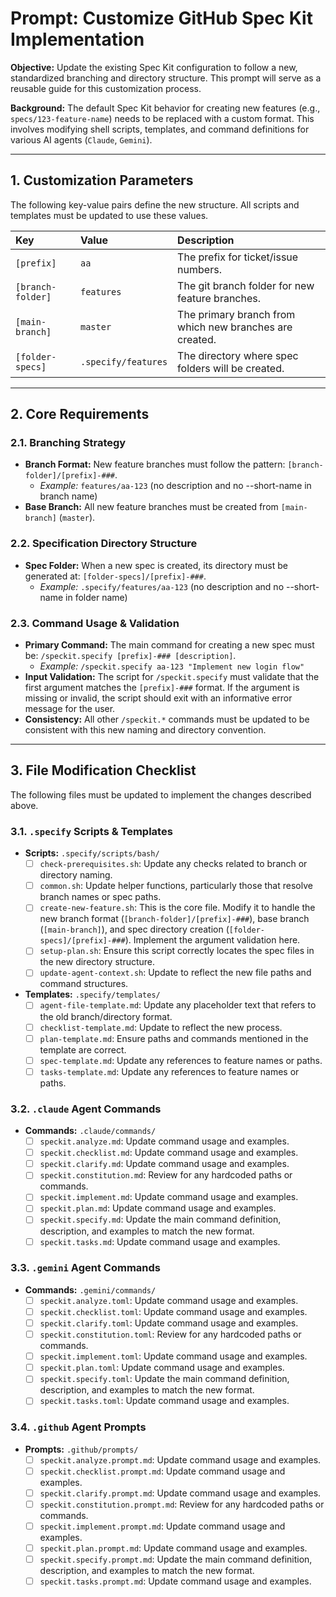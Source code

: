 # Prompt: Customize GitHub Spec Kit Implementation

**Objective:** Update the existing Spec Kit configuration to follow a new, standardized branching and directory structure. This prompt will serve as a reusable guide for this customization process.

**Background:** The default Spec Kit behavior for creating new features (e.g., `specs/123-feature-name`) needs to be replaced with a custom format. This involves modifying shell scripts, templates, and command definitions for various AI agents (`Claude`, `Gemini`).

---

## 1. Customization Parameters

The following key-value pairs define the new structure. All scripts and templates must be updated to use these values.

| Key | Value | Description |
| :--- | :--- | :--- |
| `[prefix]` | `aa` | The prefix for ticket/issue numbers. |
| `[branch-folder]` | `features` | The git branch folder for new feature branches. |
| `[main-branch]` | `master` | The primary branch from which new branches are created. |
| `[folder-specs]` | `.specify/features`| The directory where spec folders will be created. |

---

## 2. Core Requirements

### 2.1. Branching Strategy

- **Branch Format:** New feature branches must follow the pattern: `[branch-folder]/[prefix]-###`.
  - *Example:* `features/aa-123` (no description and no --short-name in branch name)
- **Base Branch:** All new feature branches must be created from `[main-branch]` (`master`).

### 2.2. Specification Directory Structure

- **Spec Folder:** When a new spec is created, its directory must be generated at: `[folder-specs]/[prefix]-###`.
  - *Example:* `.specify/features/aa-123` (no description and no --short-name in folder name)

### 2.3. Command Usage & Validation

- **Primary Command:** The main command for creating a new spec must be: `/speckit.specify [prefix]-### [description]`.
  - *Example:* `/speckit.specify aa-123 "Implement new login flow"`
- **Input Validation:** The script for `/speckit.specify` must validate that the first argument matches the `[prefix]-###` format. If the argument is missing or invalid, the script should exit with an informative error message for the user.
- **Consistency:** All other `/speckit.*` commands must be updated to be consistent with this new naming and directory convention.

---

## 3. File Modification Checklist

The following files must be updated to implement the changes described above.

### 3.1. `.specify` Scripts & Templates

-   **Scripts:** `.specify/scripts/bash/`
    -   [ ] `check-prerequisites.sh`: Update any checks related to branch or directory naming.
    -   [ ] `common.sh`: Update helper functions, particularly those that resolve branch names or spec paths.
    -   [ ] `create-new-feature.sh`: This is the core file. Modify it to handle the new branch format (`[branch-folder]/[prefix]-###`), base branch (`[main-branch]`), and spec directory creation (`[folder-specs]/[prefix]-###`). Implement the argument validation here.
    -   [ ] `setup-plan.sh`: Ensure this script correctly locates the spec files in the new directory structure.
    -   [ ] `update-agent-context.sh`: Update to reflect the new file paths and command structures.

-   **Templates:** `.specify/templates/`
    -   [ ] `agent-file-template.md`: Update any placeholder text that refers to the old branch/directory format.
    -   [ ] `checklist-template.md`: Update to reflect the new process.
    -   [ ] `plan-template.md`: Ensure paths and commands mentioned in the template are correct.
    -   [ ] `spec-template.md`: Update any references to feature names or paths.
    -   [ ] `tasks-template.md`: Update any references to feature names or paths.

### 3.2. `.claude` Agent Commands

-   **Commands:** `.claude/commands/`
    -   [ ] `speckit.analyze.md`: Update command usage and examples.
    -   [ ] `speckit.checklist.md`: Update command usage and examples.
    -   [ ] `speckit.clarify.md`: Update command usage and examples.
    -   [ ] `speckit.constitution.md`: Review for any hardcoded paths or commands.
    -   [ ] `speckit.implement.md`: Update command usage and examples.
    -   [ ] `speckit.plan.md`: Update command usage and examples.
    -   [ ] `speckit.specify.md`: Update the main command definition, description, and examples to match the new format.
    -   [ ] `speckit.tasks.md`: Update command usage and examples.

### 3.3. `.gemini` Agent Commands

-   **Commands:** `.gemini/commands/`
    -   [ ] `speckit.analyze.toml`: Update command usage and examples.
    -   [ ] `speckit.checklist.toml`: Update command usage and examples.
    -   [ ] `speckit.clarify.toml`: Update command usage and examples.
    -   [ ] `speckit.constitution.toml`: Review for any hardcoded paths or commands.
    -   [ ] `speckit.implement.toml`: Update command usage and examples.
    -   [ ] `speckit.plan.toml`: Update command usage and examples.
    -   [ ] `speckit.specify.toml`: Update the main command definition, description, and examples to match the new format.
    -   [ ] `speckit.tasks.toml`: Update command usage and examples.

### 3.4. `.github` Agent Prompts

-   **Prompts:** `.github/prompts/`
    -   [ ] `speckit.analyze.prompt.md`: Update command usage and examples.
    -   [ ] `speckit.checklist.prompt.md`: Update command usage and examples.
    -   [ ] `speckit.clarify.prompt.md`: Update command usage and examples.
    -   [ ] `speckit.constitution.prompt.md`: Review for any hardcoded paths or commands.
    -   [ ] `speckit.implement.prompt.md`: Update command usage and examples.
    -   [ ] `speckit.plan.prompt.md`: Update command usage and examples.
    -   [ ] `speckit.specify.prompt.md`: Update the main command definition, description, and examples to match the new format.
    -   [ ] `speckit.tasks.prompt.md`: Update command usage and examples.
